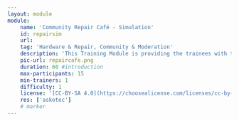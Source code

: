 ```yaml
---
layout: module
module:
    name: 'Community Repair Café - Simulation'
    id: repairsim
    url: 
    tag: 'Hardware & Repair, Community & Moderation'
    description: 'This Training Module is providing the trainees with the basic understanding of what can go wrong in a Repair Café situation and how to best prepare for it'
    pic-url: repaircafe.png
    duration: 60 #introduction
    max-participants: 15
    min-trainers: 1
    difficulty: 1
    license: '[CC-BY-SA 4.0](https://choosealicense.com/licenses/cc-by-sa-4.0/)'
    res: ['askotec']
    # marker
---  
```

